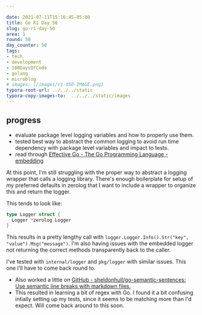 ```yaml
---

date: 2021-07-11T15:16:45-05:00
title: Go R1 Day 50
slug: go-r1-day-50
area: 1
round: 50
day_counter: 50
tags:
- tech
- development
- 100DaysOfCode
- golang
- microblog
# images: [/images/r1-d50-IMAGE.png]
typora-root-url: ../../../static
typora-copy-images-to:  ../../../static/images
---
```


## progress

- evaluate package level logging variables and how to properly use them.
- tested best way to abstract the common logging to avoid run time dependency with package level variables and impact to tests.
- read through [Effective Go - The Go Programming Language - embedding](https://golang.org/doc/effective_go#embedding)

At this point, I'm still struggling with the proper way to abstract a logging wrapper that calls a logging library.
There's enough boilerplate for setup of my preferred defaults in zerolog that I want to include a wrapper to organize this and return the logger.

This tends to look like:

```go
type Logger struct {
  Logger *zerolog.Logger
}
```

This results in a pretty lengthy call with `logger.Logger.Info().Str("key", "value").Msg("message")`.
I'm also having issues with the embedded logger not returning the correct methods transparently back to the caller.

I've tested with `internal/logger` and `pkg/logger` with similar issues.
This one I'll have to come back round to.

- Also worked a little on [GitHub - sheldonhull/go-semantic-sentences: Use semantic line breaks with markdown files.](https://github.com/sheldonhull/go-semantic-sentences)
- This resulted in learning a bit of regex with Go.
I found it a bit confusing intially setting up my tests, since it seems to be matching more than I'd expect.
Will come back around to this soon.
